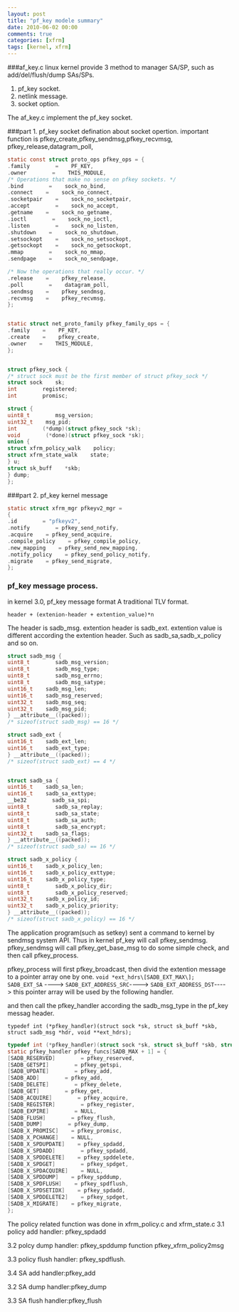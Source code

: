 ```yaml
---
layout: post
title: "pf_key modele summary"
date: 2010-06-02 00:00
comments: true
categories: [xfrm]
tags: [kernel, xfrm]
---
```


###af_key.c
linux kernel provide 3 method to manager SA/SP,
such as add/del/flush/dump SAs/SPs.
1. pf_key socket.
2. netlink message.
3. socket option.

The af_key.c implement the pf_key socket.

###part 1. pf_key socket defination about socket opertion.
important function is 
pfkey_create,pfkey_sendmsg,pfkey_recvmsg,
pfkey_release,datagram_poll, 


```c
static const struct proto_ops pfkey_ops = { 
.family        =    PF_KEY, 
.owner        =    THIS_MODULE, 
/* Operations that make no sense on pfkey sockets. */ 
.bind        =    sock_no_bind, 
.connect    =    sock_no_connect, 
.socketpair    =    sock_no_socketpair, 
.accept        =    sock_no_accept, 
.getname    =    sock_no_getname, 
.ioctl        =    sock_no_ioctl, 
.listen        =    sock_no_listen, 
.shutdown    =    sock_no_shutdown, 
.setsockopt    =    sock_no_setsockopt, 
.getsockopt    =    sock_no_getsockopt, 
.mmap        =    sock_no_mmap, 
.sendpage    =    sock_no_sendpage, 

/* Now the operations that really occur. */ 
.release    =    pfkey_release, 
.poll        =    datagram_poll, 
.sendmsg    =    pfkey_sendmsg, 
.recvmsg    =    pfkey_recvmsg, 
};


static struct net_proto_family pfkey_family_ops = { 
.family    =    PF_KEY, 
.create    =    pfkey_create, 
.owner    =    THIS_MODULE, 
};


struct pfkey_sock { 
/* struct sock must be the first member of struct pfkey_sock */ 
struct sock    sk; 
int        registered; 
int        promisc; 

struct { 
uint8_t        msg_version; 
uint32_t    msg_pid; 
int        (*dump)(struct pfkey_sock *sk); 
void        (*done)(struct pfkey_sock *sk); 
union { 
struct xfrm_policy_walk    policy; 
struct xfrm_state_walk    state; 
} u; 
struct sk_buff    *skb; 
} dump; 
}; 
```


###part 2. pf_key kernel message 

```c
static struct xfrm_mgr pfkeyv2_mgr =
{ 
.id        = "pfkeyv2", 
.notify        = pfkey_send_notify, 
.acquire    = pfkey_send_acquire, 
.compile_policy    = pfkey_compile_policy, 
.new_mapping    = pfkey_send_new_mapping, 
.notify_policy    = pfkey_send_policy_notify, 
.migrate    = pfkey_send_migrate, 
};
```

### pf_key message process.

in kernel 3.0, pf_key message format
A traditional TLV format. 

`header + (extenion-header + extention_value)*n`

The header is sadb_msg.
extention header is sadb_ext.
extention value is different according the extention header.
Such as sadb_sa,sadb_x_policy and so on.

```c
struct sadb_msg { 
uint8_t        sadb_msg_version; 
uint8_t        sadb_msg_type; 
uint8_t        sadb_msg_errno; 
uint8_t        sadb_msg_satype; 
uint16_t    sadb_msg_len; 
uint16_t    sadb_msg_reserved; 
uint32_t    sadb_msg_seq; 
uint32_t    sadb_msg_pid; 
} __attribute__((packed)); 
/* sizeof(struct sadb_msg) == 16 */ 

struct sadb_ext { 
uint16_t    sadb_ext_len; 
uint16_t    sadb_ext_type; 
} __attribute__((packed)); 
/* sizeof(struct sadb_ext) == 4 */ 


struct sadb_sa { 
uint16_t    sadb_sa_len; 
uint16_t    sadb_sa_exttype; 
__be32        sadb_sa_spi; 
uint8_t        sadb_sa_replay; 
uint8_t        sadb_sa_state; 
uint8_t        sadb_sa_auth; 
uint8_t        sadb_sa_encrypt; 
uint32_t    sadb_sa_flags; 
} __attribute__((packed)); 
/* sizeof(struct sadb_sa) == 16 */

struct sadb_x_policy { 
uint16_t    sadb_x_policy_len; 
uint16_t    sadb_x_policy_exttype; 
uint16_t    sadb_x_policy_type; 
uint8_t        sadb_x_policy_dir; 
uint8_t        sadb_x_policy_reserved; 
uint32_t    sadb_x_policy_id; 
uint32_t    sadb_x_policy_priority; 
} __attribute__((packed)); 
/* sizeof(struct sadb_x_policy) == 16 */
```

The application program(such as setkey) sent a command to kernel by sendmsg system API.
Thus in kernel pf_key will call pfkey_sendmsg.
pfkey_sendmsg will call pfkey_get_base_msg to do some simple check, and 
then call pfkey_process.

pfkey_process will first pfkey_broadcast, then divid the extention message
to a pointer array one by one.
`void *ext_hdrs\[SADB_EXT_MAX\]; `
`SADB_EXT_SA`         ---->
`SADB_EXT_ADDRESS_SRC`---->
`SADB_EXT_ADDRESS_DST`---->
this pointer array will be used by the following handler.

and then call the pfkey_handler according the sadb_msg_type in the pf_key messag header.


`typedef int (*pfkey_handler)(struct sock *sk, struct sk_buff *skb, struct sadb_msg *hdr, void **ext_hdrs); `

```c
typedef int (*pfkey_handler)(struct sock *sk, struct sk_buff *skb, struct sadb_msg *hdr, void **ext_hdrs); 
static pfkey_handler pfkey_funcs[SADB_MAX + 1] = { 
[SADB_RESERVED]        = pfkey_reserved, 
[SADB_GETSPI]        = pfkey_getspi, 
[SADB_UPDATE]        = pfkey_add, 
[SADB_ADD]        = pfkey_add, 
[SADB_DELETE]        = pfkey_delete, 
[SADB_GET]        = pfkey_get, 
[SADB_ACQUIRE]        = pfkey_acquire, 
[SADB_REGISTER]        = pfkey_register, 
[SADB_EXPIRE]        = NULL, 
[SADB_FLUSH]        = pfkey_flush, 
[SADB_DUMP]        = pfkey_dump, 
[SADB_X_PROMISC]    = pfkey_promisc, 
[SADB_X_PCHANGE]    = NULL, 
[SADB_X_SPDUPDATE]    = pfkey_spdadd, 
[SADB_X_SPDADD]        = pfkey_spdadd, 
[SADB_X_SPDDELETE]    = pfkey_spddelete, 
[SADB_X_SPDGET]        = pfkey_spdget, 
[SADB_X_SPDACQUIRE]    = NULL, 
[SADB_X_SPDDUMP]    = pfkey_spddump, 
[SADB_X_SPDFLUSH]    = pfkey_spdflush, 
[SADB_X_SPDSETIDX]    = pfkey_spdadd, 
[SADB_X_SPDDELETE2]    = pfkey_spdget, 
[SADB_X_MIGRATE]    = pfkey_migrate, 
};
```

The policy related function was done in xfrm_policy.c and xfrm_state.c
3.1  policy add handler: pfkey_spdadd

3.2  polcy dump handler: pfkey_spddump
function pfkey_xfrm_policy2msg

3.3  policy flush handler: pfkey_spdflush.

3.4  SA add handler:pfkey_add

3.2  SA dump handler:pfkey_dump

3.3  SA flush handler:pfkey_flush
